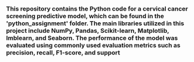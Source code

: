 ### This repository contains the Python code for a cervical cancer screening predictive model, which can be found in the 'python_assignment' folder. The main libraries utilized in this project include NumPy, Pandas, Scikit-learn, Matplotlib, Imblearn, and Seaborn. The performance of the model was evaluated using commonly used evaluation metrics such as precision, recall, F1-score, and support
